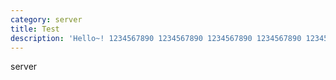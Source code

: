```yaml
---
category: server
title: Test
description: 'Hello~! 1234567890 1234567890 1234567890 1234567890 1234567890 1234567890 1234567890 1234567890 1234567890 1234567890 1234567890 1234567890 1234567890 1234567890'
---
```


server
